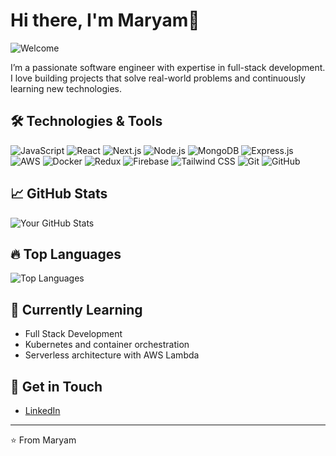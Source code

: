 # Hi there, I'm Maryam👋

![Welcome](https://img.shields.io/badge/Welcome_to_my_GitHub_Profile-blue)

I’m a passionate software engineer with expertise in full-stack development. I love building projects that solve real-world problems and continuously learning new technologies.

## 🛠 Technologies & Tools

![JavaScript](https://img.shields.io/badge/-JavaScript-F7DF1E?logo=javascript&logoColor=000)
![React](https://img.shields.io/badge/-React-61DAFB?logo=react&logoColor=white)
![Next.js](https://img.shields.io/badge/-Next.js-000000?logo=next.js&logoColor=white)
![Node.js](https://img.shields.io/badge/-Node.js-339933?logo=node.js&logoColor=white)
![MongoDB](https://img.shields.io/badge/-MongoDB-47A248?logo=mongodb&logoColor=white)
![Express.js](https://img.shields.io/badge/-Express.js-000000?logo=express&logoColor=white)
![AWS](https://img.shields.io/badge/-AWS-232F3E?logo=amazon-aws&logoColor=white)
![Docker](https://img.shields.io/badge/-Docker-2496ED?logo=docker&logoColor=white)
![Redux](https://img.shields.io/badge/-Redux-764ABC?logo=redux&logoColor=white)
![Firebase](https://img.shields.io/badge/-Firebase-FFCA28?logo=firebase&logoColor=black)
![Tailwind CSS](https://img.shields.io/badge/-TailwindCSS-38B2AC?logo=tailwind-css&logoColor=white)
![Git](https://img.shields.io/badge/-Git-F05032?logo=git&logoColor=white)
![GitHub](https://img.shields.io/badge/-GitHub-181717?logo=github&logoColor=white)

## 📈 GitHub Stats

![Your GitHub Stats](https://github-readme-stats.vercel.app/api?username=MaryamArif7&hide=contribs,prs&show_icons=true&theme=radical)

## 🔥 Top Languages

![Top Languages](https://github-readme-stats.vercel.app/api/top-langs/?username=MaryamArif7&layout=compact&theme=radical)


## 🌱 Currently Learning

- Full Stack Development
- Kubernetes and container orchestration
- Serverless architecture with AWS Lambda

## 💬 Get in Touch

- [LinkedIn](https://www.linkedin.com/in/maryam-arif-dev07/)
  


---

⭐️ From Maryam
